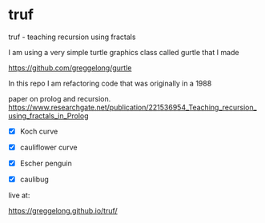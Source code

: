 # truf
truf - teaching recursion using fractals

I am using a very simple turtle graphics class called gurtle that I made

https://github.com/greggelong/gurtle

In this repo I am refactoring  code that was originally in a 1988

paper on prolog and recursion. https://www.researchgate.net/publication/221536954_Teaching_recursion_using_fractals_in_Prolog

- [X] Koch curve
- [X] cauliflower curve
- [X] Escher penguin
- [X] caulibug


live at:

https://greggelong.github.io/truf/

